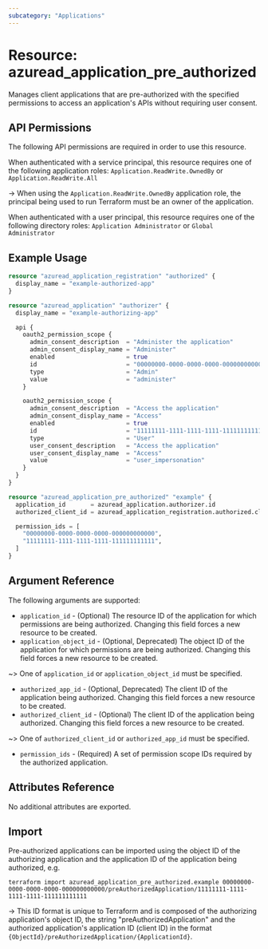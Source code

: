 ```yaml
---
subcategory: "Applications"
---
```


# Resource: azuread_application_pre_authorized

Manages client applications that are pre-authorized with the specified permissions to access an application's APIs without requiring user consent.

## API Permissions

The following API permissions are required in order to use this resource.

When authenticated with a service principal, this resource requires one of the following application roles: `Application.ReadWrite.OwnedBy` or `Application.ReadWrite.All`

-> When using the `Application.ReadWrite.OwnedBy` application role, the principal being used to run Terraform must be an owner of the application.

When authenticated with a user principal, this resource requires one of the following directory roles: `Application Administrator` or `Global Administrator`

## Example Usage

```terraform
resource "azuread_application_registration" "authorized" {
  display_name = "example-authorized-app"
}

resource "azuread_application" "authorizer" {
  display_name = "example-authorizing-app"

  api {
    oauth2_permission_scope {
      admin_consent_description  = "Administer the application"
      admin_consent_display_name = "Administer"
      enabled                    = true
      id                         = "00000000-0000-0000-0000-000000000000"
      type                       = "Admin"
      value                      = "administer"
    }

    oauth2_permission_scope {
      admin_consent_description  = "Access the application"
      admin_consent_display_name = "Access"
      enabled                    = true
      id                         = "11111111-1111-1111-1111-111111111111"
      type                       = "User"
      user_consent_description   = "Access the application"
      user_consent_display_name  = "Access"
      value                      = "user_impersonation"
    }
  }
}

resource "azuread_application_pre_authorized" "example" {
  application_id       = azuread_application.authorizer.id
  authorized_client_id = azuread_application_registration.authorized.client_id

  permission_ids = [
    "00000000-0000-0000-0000-000000000000",
    "11111111-1111-1111-1111-111111111111",
  ]
}
```

## Argument Reference

The following arguments are supported:

* `application_id` - (Optional) The resource ID of the application for which permissions are being authorized. Changing this field forces a new resource to be created.
* `application_object_id` - (Optional, Deprecated) The object ID of the application for which permissions are being authorized. Changing this field forces a new resource to be created.

~> One of `application_id` or `application_object_id` must be specified.

* `authorized_app_id` - (Optional, Deprecated) The client ID of the application being authorized. Changing this field forces a new resource to be created.
* `authorized_client_id` - (Optional) The client ID of the application being authorized. Changing this field forces a new resource to be created.

~> One of `authorized_client_id` or `authorized_app_id` must be specified.

* `permission_ids` - (Required) A set of permission scope IDs required by the authorized application.

## Attributes Reference

No additional attributes are exported.

## Import

Pre-authorized applications can be imported using the object ID of the authorizing application and the application ID of the application being authorized, e.g.

```shell
terraform import azuread_application_pre_authorized.example 00000000-0000-0000-0000-000000000000/preAuthorizedApplication/11111111-1111-1111-1111-111111111111
```

-> This ID format is unique to Terraform and is composed of the authorizing application's object ID, the string "preAuthorizedApplication" and the authorized application's application ID (client ID) in the format `{ObjectId}/preAuthorizedApplication/{ApplicationId}`.
